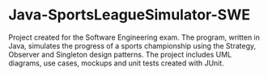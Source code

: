 # Java-SportsLeagueSimulator-SWE
Project created for the Software Engineering exam. The program, written in Java, simulates the progress of a sports championship using the Strategy, Observer and Singleton design patterns. The project includes UML diagrams, use cases, mockups and unit tests created with JUnit.
